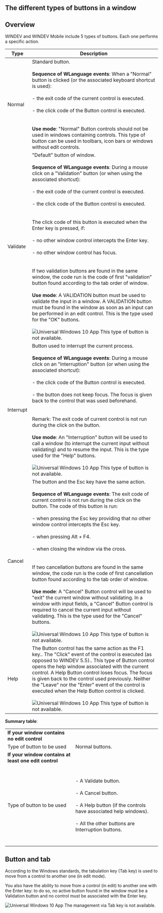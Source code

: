 


## The different types of buttons in a window
			



<a name="NOTE1"></a>
<a name="NOTE1_1"></a>


## Overview
<a name="overview_ELTTEXTE000180"></a>
WINDEV and WINDEV Mobile include 5 types of buttons. Each one performs a specific action.

| Type | Description |
| --- | --- |
| Normal | Standard button.<br><br>**Sequence of WLanguage events**: When a "Normal" button is clicked (or the associated keyboard shortcut is used):<br><br>- the exit code of the current control is executed.<br><br>- the click code of the Button control is executed.<br><br><br>**Use mode**: "Normal" Button controls should not be used in windows containing controls. This type of button can be used in toolbars, icon bars or windows without edit controls. |
| Validate | "Default" button of window.<br><br>**Sequence of WLanguage events**: During a mouse click on a "Validation" button (or when using the associated shortcut):<br><br>- the exit code of the current control is executed.<br><br>- the click code of the Button control is executed.<br><br><br>The click code of this button is executed when the Enter key is pressed, if:<br><br>- no other window control intercepts the Enter key.<br><br>- no other window control has focus.<br><br><br>If two validation buttons are found in the same window, the code run is the code of first "validation" button found according to the tab order of window.<br><br>**Use mode**: A VALIDATION button must be used to validate the input in a window. A VALIDATION button must be found in the window as soon as an input can be performed in an edit control. This is the type used for the "OK" buttons.<br><br>![Universal Windows 10 App](https://doc.pcsoft.fr/ext/images/us/UNIVERSALAPP.png) This type of button is not available. |
| Interrupt | Button used to interrupt the current process.<br><br>**Sequence of WLanguage events**: During a mouse click on an "Interruption" button (or when using the associated shortcut):<br><br>- the click code of the Button control is executed.<br><br>- the button does not keep focus. The focus is given back to the control that was used beforehand.<br><br><br>Remark: The exit code of current control is not run during the click on the button.<br><br>**Use mode**: An "Interruption" button will be used to call a window (to interrupt the current input without validating) and to resume the input. This is the type used for the "Help" buttons.<br><br>![Universal Windows 10 App](https://doc.pcsoft.fr/ext/images/us/UNIVERSALAPP.png) This type of button is not available. |
| Cancel | The button and the Esc key have the same action.<br><br>**Sequence of WLanguage events**: The exit code of current control is not run during the click on the button. The code of this button is run:<br><br>- when pressing the Esc key providing that no other window control intercepts the Esc key.<br><br>- when pressing Alt + F4. <br><br>- when closing the window via the cross.<br><br><br>If two cancellation buttons are found in the same window, the code run is the code of first cancellation button found according to the tab order of window.<br><br>**Use mode**: A "Cancel" Button control will be used to "exit" the current window without validating. In a window with input fields, a "Cancel" Button control is required to cancel the current input without validating. This is the type used for the "Cancel" buttons.<br><br>![Universal Windows 10 App](https://doc.pcsoft.fr/ext/images/us/UNIVERSALAPP.png) This type of button is not available. |
| Help | The Button control has the same action as the F1 key.. The "Click" event of the control is executed (as opposed to WINDEV 5.5).. This type of Button control opens the help window associated with the current control. A Help Button control loses focus. The focus is given back to the control used previously. Neither the "Leave" nor the "Enter" event of the control is executed when the Help Button control is clicked.<br><br>![Universal Windows 10 App](https://doc.pcsoft.fr/ext/images/us/UNIVERSALAPP.png) This type of button is not available. |

**Summary table**: 


|   |   |
| --- | --- |
| **If your window contains no edit control** |
| Type of button to be used | Normal buttons. |
| **If your window contains at least one edit control** |
| Type of button to be used | <br><br>- A Validate button.<br><br>- A Cancel button.<br><br>- A Help button (if the controls have associated help windows).<br><br>- All the other buttons are Interruption buttons.<br><br><br> |



<a name="NOTE2"></a>
<a name="NOTE2_1"></a>


## Button and tab
<a name="button_and_tab_ELTTEXTE000204"></a>
According to the Windows standards, the tabulation key (Tab key) is used to move from a control to another one (in edit mode).

You also have the ability to move from a control (in edit) to another one with the Enter key: to do so, no active button found in the window must be a Validation button and no control must be associated with the Enter key.

![Universal Windows 10 App](https://doc.pcsoft.fr/ext/images/us/UNIVERSALAPP.png) The management via Tab key is not available.


